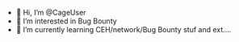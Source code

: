 - 👋 Hi, I’m @CageUser
- 👀 I’m interested in Bug Bounty 
- 🌱 I’m currently learning CEH/network/Bug Bounty stuf and ext....

<!---
CageUser/CageUser is a ✨ special ✨ repository because its `README.md` (this file) appears on your GitHub profile.
You can click the Preview link to take a look at your changes.
--->
